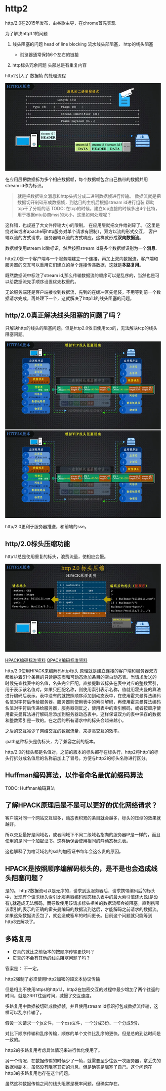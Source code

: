 # http2

http/2.0在2015年发布，由谷歌主导，在chrome首先实现

为了解决http1.1的问题
1. 线头阻塞的问题 head of line blocking 流水线头部阻塞， http的线头阻塞
    - 浏览器通常保持6个左右的链接
 
2. http标头冗余问题 头部总是有重复内容


http2引入了 数据帧 的处理流程

![http2.0/1](/study/imgs/http2.01.webp)

在应用层把数据拆为多个相应数据帧，每个数据帧包含自己携带的数据并用stream id作为标识。
> 就是把数据铭文消息和http头拆分成二进制数据帧进行传输。 数据流就是把数据切开剁碎形成数据帧，到达目的主机后根据stream id进行组装
> 帮助tcp干了分帧的活
> TODO: 在tcp的时候，建立tcp连接的时候多出4个比特，用于根据mtu协商mss的大小，这里如何处理呢？

这样错，也规避了大文件传输大小的限制。 在应用层就把文件给剁碎了。（这里是绕过iis或者apache等http服务对单个请求有限制），双方以流的形式交互，
客户端以流的方式请求，服务器端以流的方式响应，这样就形成**双向数据流**。

数据帧使用stream id做标识，然后按照stream id将多个数据帧识别为一个**消息**.

http2.0是一个客户端与一个服务端建立一个连接，再加上双向数据流，客户端和服务器的交互可以重用它们建立的单个连接传递数据，这就是**多路复用**。

既然数据流中标注了stream id,那么传输数据流的顺序可以是乱序的，当然也是可以给数据流先手顺序设置优先权重的。

无论服务端还是客户端接收到数据流，先到的在缓冲区先组装，不用等到前一个数据请求完成，再处理下一个，这就解决了http1.1的线头阻塞的问题。

## http/2.0真正解决线头阻塞的问题了吗？

只解决http的线头的阻塞问题。但是http2.0依旧使用tcp的，无法解决tcp的线头阻塞问题。

![http线头阻塞](/study/imgs/http2.0-2.webp)
![http线头阻塞](/study/imgs/http2.0%3A3.webp)


http/2.0更利于服务器推送，和前端的sse。


## http/2.0标头压缩功能

http1.1总是使用重复的标头，浪费流量，使相应变慢。

![http2.0标头压缩](/study/imgs/http2.0:4.webp)

[HPACK编码标准资料]( https://httpwg.org/specs/rfc7541.html )
[QPACK编码标准资料](https://www.ietf.org/archive/id/draft-ietf-quic-qpack-21.html#name-static-table-2)


http/2.0使用HPACK来编解码http标头
原理就是建立连接的客户端和服务器双方都维护着61个条目的只读静态表和可动态添加条目的空白动态表。当请求发送的时候先查找表中的名值，名头完全匹配，直接提取该标头在表中对应的整数索引，用于表示该名值对。如果只匹配名称，则使用索引表示名称，值就用霍夫曼的算法进行编码后表示。表中没有的就按照顺序添加到动态表中，在使用霍夫曼算法编码名值对字符后传给服务器。服务器则使用表中的索引解码，再使用霍夫曼算法编码名值对字符后传递给服务器，服务器则反之，使用表中的索引解码，或者按顺序使用霍夫曼算法进行解码后添加到服务器动态表中。这样保证双方的表中保存的数据和整数索引是一致的。在之后的所有请求中的标头会越来越小。

之后的交互减少了网络交互的数据流量，来提高交互的效率。

:path这种标头是伪标头，为了兼容之前的版本。 

http/2.0的标头都是名值对，之前的版本的标头都存在标头行，http2将http1的标头行拆分成名值后的名称前加上了冒号。方便与http2的标头名称进行区分。

## Huffman编码算法，以作者命名最优前缀码算法

TODO: Huffman编码算法


## 了解HPACK原理后是不是可以更好的优化网络请求？

客户端对同一个网站交互越多，动态表积累的条目就会越多，标头的压缩的效果就越好。

所以交互最好是同域名，或者同域下不同二级域名指向的服务器IP是一样的，而且使用的是同一个加密证书。这样确保会使用相同的静动态标头表。

这也解释了为啥泛域名的ssl的加密证书每年会这么贵的原因。

## HPACK是按照顺序编解码标头的，是不是也会造成线头阻塞问题？

是的。 
http2数据流可以是无序的，请求到达服务器后，请求携带编码后的标头中，发现有个请求标头索引比服务器编码动态标头表中的最大索引值还大(就是没有),就造成无法解码，而导致使用该请求标头相关的数据流都会被阻塞。直到携带该索引的表示的正确的霍夫曼编码的数据流到达后，才能解码之前请求的数据流。如果这条数据流丢包了，就会造成塞车的时间更长。目前这个问题就只能等到http3去解决了。





## 多路复用

- 它真的就比之前版本的按顺序传输更快吗？
- 它真的不会有其他的线头阻塞问题了吗？


答案是： 不一定。

http2强制了必须使用http2加密的超文本协议传输

但是相比不使用https的http1.1，http2在加密交互的过程中最少增加了两个往返的时间，就是2RRT往返时间，减慢了交互速度。

多路复用中数据被切碎成数据帧，并且使用stream id标识打包成数据流传输，这样可以乱序传输了。

假设一次请求一个js文件，一个css文件，一个分成3份、一个分成5份，

对比下顺序传输和乱序传输，顺序的单个文件比乱序的更快。但是总的到达时间是一致的。

http2的多路复用考虑具体情况来进行优化使用了。

另一个情况，在数据传输的时候少了一帧，就需要至少往返一次服务器，拿丢失的数据帧副本，虽然没有阻塞其它的消息，但是确实是阻塞了自己。这个问题在http3的多路复用也存在这个问题。

虽然这种数据传输之间的线头阻塞是概率问题，但确实存在。











